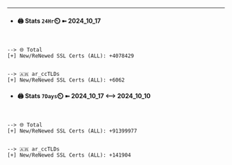 

---
- #### 🖨️ **Stats** `24Hr`⏲️ ➼ 2024_10_17
```console


--> 🌐 Total
[+] New/ReNewed SSL Certs (ALL): +4078429


--> 🇦🇷 ar_ccTLDs
[+] New/ReNewed SSL Certs (ALL): +6062

```

- #### 🖨️ **Stats** `7Days`⏲️ ➼ 2024_10_17 <--> 2024_10_10
```console


--> 🌐 Total
[+] New/ReNewed SSL Certs (ALL): +91399977


--> 🇦🇷 ar_ccTLDs
[+] New/ReNewed SSL Certs (ALL): +141904

```

